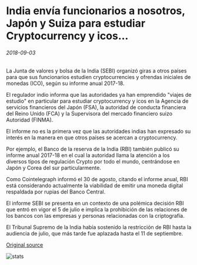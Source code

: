 # India envía funcionarios a nosotros, Japón y Suiza para estudiar Cryptocurrency y icos...

###### 2018-09-03

La Junta de valores y bolsa de la India (SEBI) organizó giras a otros países para que sus funcionarios estudien cryptocurrencies y ofrendas iniciales de monedas (ICO), según su informe anual 2017-18.

El regulador indio informa que las autoridades ya han emprendido "viajes de estudio" en particular para estudiar cryptocurrency y icos en la Agencia de servicios financieros del Japón (FSA), la autoridad de conducta financiera del Reino Unido (FCA) y la Supervisora del mercado financiero suizo Autoridad (FINMA).

El informe no es la primera vez que las autoridades indias han expresado su interés en la manera en que otros países se acercan a cryptocurrency.

Por ejemplo, el Banco de la reserva de la India (RBI) también publicó su informe anual 2017-18 en el cual la autoridad llama la atención a los diversos tipos de regulación Crypto por todo el mundo, centrándose en Japón y Corea del sur particularmente.

Como Cointelegraph informó el 30 de agosto, citando el informe anual, RBI está considerando actualmente la viabilidad de emitir una moneda digital respaldada por rupias del Banco Central.

El informe SEBI se presenta en un contexto de una polémica decisión RBI que entró en vigor el 5 de julio e implica la prohibición de las relaciones de los bancos con las empresas y personas relacionadas con la criptografía.

El Tribunal Supremo de la India había sostenido la restricción de RBI hasta la audiencia de julio, que más tarde fue aplazada hasta el 11 de septiembre.

[Original source](https://cointelegraph.com/news/india-sends-officials-to-us-japan-and-switzerland-to-study-cryptocurrency-and-icos)

![stats](https://c.statcounter.com/11760860/0/a89fa40b/1/ "stats")